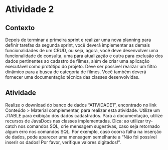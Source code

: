 # Atividade 2
 
## Contexto
Depois de terminar a primeira sprint e realizar uma nova planning para definir tarefas da segunda sprint, você deverá implementar as demais funcionalidades de um CRUD, ou seja, agora, você deve desenvolver uma funcionalidade de consulta, uma para atualização e outra para exclusão dos dados pertinentes ao cadastro de filmes, além de criar uma aplicação executável como protótipo do projeto. Deve ser possível realizar um filtro dinâmico para a busca de categoria de filmes.
Você também deverá fornecer uma documentação técnica das classes desenvolvidas.
 
## Atividade
Realize o download do banco de dados “ATIVIDADE1”, encontrado no link Conteúdo > Material complementar, para realizar esta atividade. Utilize um JTABLE para exibição dos dados cadastrados.
Para a documentação, utilize recursos de JavaDocs nas classes implementadas.
Dica: ao utilizar try-catch nos comandos SQL, crie mensagem sugestivas, caso seja retornado algum erro nos comandos SQL. Por exemplo, caso ocorra falha na inserção de dados, pode aparecer uma mensagem semelhante a “Não foi possível inserir os dados! Por favor, verifique valores digitados!”.
